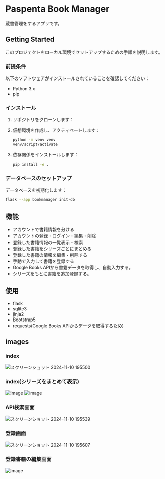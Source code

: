 # Paspenta Book Manager

蔵書管理をするアプリです。

## Getting Started

このプロジェクトをローカル環境でセットアップするための手順を説明します。

### 前提条件

以下のソフトウェアがインストールされていることを確認してください：

- Python 3.x
- pip

### インストール

1. リポジトリをクローンします：

2. 仮想環境を作成し、アクティベートします：

    ```sh
    python -m venv venv
    venv/script/activate
    ```

3. 依存関係をインストールします：

    ```sh
    pip install -e .
    ```

### データベースのセットアップ

データベースを初期化します：

```bash
flask --app bookmanager init-db
```

## 機能

- アカウントで書籍情報を分ける
- アカウントの登録・ログイン・編集・削除
- 登録した書籍情報の一覧表示・検索
- 登録した書籍をシリーズごとにまとめる
- 登録した書籍の情報を編集・削除する
- 手動で入力して書籍を登録する
- Google Books APIから書籍データを取得し、自動入力する。
- シリーズをもとに書籍を追加登録する。

## 使用

- flask
- sqlite3
- jinja2
- Bootstrap5
- requests(Google Books APIからデータを取得するため)

## images

### index
![スクリーンショット 2024-11-10 195500](https://github.com/user-attachments/assets/d07f9d93-424f-4145-b11e-7a75bc0fb7ae)

### index(シリーズをまとめて表示)
![image](https://github.com/user-attachments/assets/bf62688c-bb29-4085-ab25-387630ce822f)
![image](https://github.com/user-attachments/assets/29c34b08-dfbf-420c-af61-365a179b58e1)

### API検索画面
![スクリーンショット 2024-11-10 195539](https://github.com/user-attachments/assets/032b01de-16d7-44ca-bc16-db8bb84e2645)

### 登録画面
![スクリーンショット 2024-11-10 195607](https://github.com/user-attachments/assets/aadebb36-bfa7-4d35-b5a1-ad6dcc981795)

### 登録書籍の編集画面
![image](https://github.com/user-attachments/assets/ff9ccb55-4c26-4f62-ac9a-83fed080b5db)


